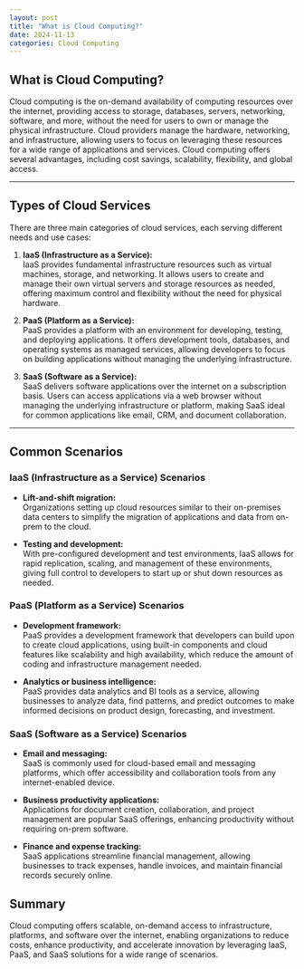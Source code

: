 ```yaml
---
layout: post
title: "What is Cloud Computing?"
date: 2024-11-13
categories: Cloud Computing
---
```

## What is Cloud Computing?

Cloud computing is the on-demand availability of computing resources over the internet, providing access to storage, databases, servers, networking, software, and more, without the need for users to own or manage the physical infrastructure. Cloud providers manage the hardware, networking, and infrastructure, allowing users to focus on leveraging these resources for a wide range of applications and services. Cloud computing offers several advantages, including cost savings, scalability, flexibility, and global access.

---

## Types of Cloud Services

There are three main categories of cloud services, each serving different needs and use cases:

1. **IaaS (Infrastructure as a Service):**  
   IaaS provides fundamental infrastructure resources such as virtual machines, storage, and networking. It allows users to create and manage their own virtual servers and storage resources as needed, offering maximum control and flexibility without the need for physical hardware.

2. **PaaS (Platform as a Service):**  
   PaaS provides a platform with an environment for developing, testing, and deploying applications. It offers development tools, databases, and operating systems as managed services, allowing developers to focus on building applications without managing the underlying infrastructure.

3. **SaaS (Software as a Service):**  
   SaaS delivers software applications over the internet on a subscription basis. Users can access applications via a web browser without managing the underlying infrastructure or platform, making SaaS ideal for common applications like email, CRM, and document collaboration.

---

## Common Scenarios

### IaaS (Infrastructure as a Service) Scenarios

- **Lift-and-shift migration:**  
  Organizations setting up cloud resources similar to their on-premises data centers to simplify the migration of applications and data from on-prem to the cloud.

- **Testing and development:**  
  With pre-configured development and test environments, IaaS allows for rapid replication, scaling, and management of these environments, giving full control to developers to start up or shut down resources as needed.

### PaaS (Platform as a Service) Scenarios

- **Development framework:**  
  PaaS provides a development framework that developers can build upon to create cloud applications, using built-in components and cloud features like scalability and high availability, which reduce the amount of coding and infrastructure management needed.

- **Analytics or business intelligence:**  
  PaaS provides data analytics and BI tools as a service, allowing businesses to analyze data, find patterns, and predict outcomes to make informed decisions on product design, forecasting, and investment.

### SaaS (Software as a Service) Scenarios

- **Email and messaging:**  
  SaaS is commonly used for cloud-based email and messaging platforms, which offer accessibility and collaboration tools from any internet-enabled device.

- **Business productivity applications:**  
  Applications for document creation, collaboration, and project management are popular SaaS offerings, enhancing productivity without requiring on-prem software.

- **Finance and expense tracking:**  
  SaaS applications streamline financial management, allowing businesses to track expenses, handle invoices, and maintain financial records securely online.

## Summary

Cloud computing offers scalable, on-demand access to infrastructure, platforms, and software over the internet, enabling organizations to reduce costs, enhance productivity, and accelerate innovation by leveraging IaaS, PaaS, and SaaS solutions for a wide range of scenarios.
